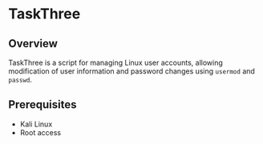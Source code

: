 # TaskThree

## Overview

TaskThree is a script for managing Linux user accounts, allowing modification of user information and password changes using `usermod` and `passwd`.

## Prerequisites

- Kali Linux
- Root access
